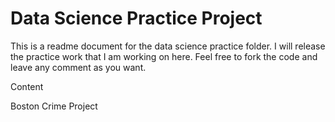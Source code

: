 # Data Science Practice Project

This is a readme document for the data science practice folder. I will release the practice work that I am working on here. Feel free to fork the code and leave any comment as you want.

Content

Boston Crime Project
